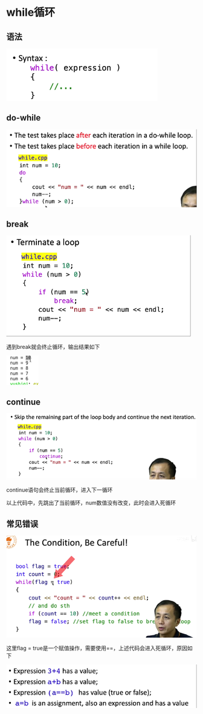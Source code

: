 # while循环

## 语法

![image-20240806103201459](../img/3.3.1.png)

## do-while

![image-20240806103328103](../img/3.3.2.png)

## break

![image-20240806103409662](../img/3.3.3.png)

遇到break就会终止循环，输出结果如下

![image-20240806103503660](../img/3.3.4.png)

## continue

![image-20240806103541425](../img/3.3.5.png)

continue语句会终止当前循环，进入下一循环

以上代码中，先跳出了当前循环，num数值没有改变，此时会进入死循环

## 常见错误

![image-20240806104005545](../img/3.3.6.png)

这里flag = true是一个赋值操作，需要使用==，上述代码会进入死循环，原因如下

![image-20240806104113241](../img/3.3.7.png)